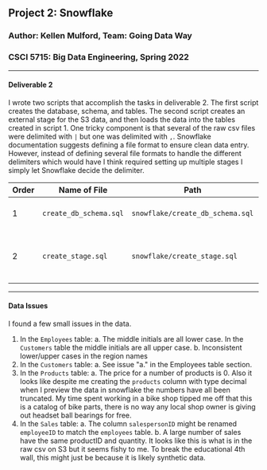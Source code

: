 ## Project 2: Snowflake
### Author: Kellen Mulford, Team: Going Data Way
### CSCI 5715: Big Data Engineering, Spring 2022
---
#### Deliverable 2

I wrote two scripts that accomplish the tasks in deliverable 2. The first script creates the database, schema, and tables. The second script creates an external stage for the S3 data, and then loads the data into the tables created in script 1. One tricky component is that several of the raw csv files were delimited with `|` but one was delimited with `,`. Snowflake documentation suggests defining a file format to ensure clean data entry. However, instead of defining several file formats to handle the different delimiters which would have I think required setting up multiple stages I simply let Snowflake decide the delimiter. 

| Order | Name of File | Path | Description |
|-------|--------------|------|-------------|
|1|`create_db_schema.sql`|`snowflake/create_db_schema.sql`|Creates DB, schema, and tables|
|2|`create_stage.sql`|`snowflake/create_stage.sql`|Creates external stage, loads data into DB|

---
#### Data Issues

I found a few small issues in the data.

1. In the `Employees` table:
    a. The middle initials are all lower case. In the `Customers` table the middle initials are all upper case.
    b. Inconsistent lower/upper cases in the region names
2. In the `Customers` table:
    a. See issue "a." in the Employees table section.
3. In the `Products` table:
    a. The price for a number of products is 0. Also it looks like despite me creating the `products` column with type decimal when I preview the data in snowflake the numbers have all been truncated. My time spent working in a bike shop tipped me off that this is a catalog of bike parts, there is no way any local shop owner is giving out headset ball bearings for free.
4. In the `Sales` table:
    a. The column `salespersonID` might be renamed `employeeID` to match the `employees` table.
    b.  A large number of sales have the same productID and quantity. It looks like this is what is in the raw csv on S3 but it seems fishy to me. To break the educational 4th wall, this might just be because it is likely synthetic data.